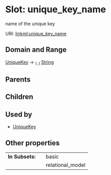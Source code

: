 
# Slot: unique_key_name


name of the unique key

URI: [linkml:unique_key_name](https://w3id.org/linkml/unique_key_name)


## Domain and Range

[UniqueKey](UniqueKey.md) &#8594;  <sub>1..1</sub> [String](types/String.md)

## Parents


## Children


## Used by

 * [UniqueKey](UniqueKey.md)

## Other properties

|  |  |  |
| --- | --- | --- |
| **In Subsets:** | | basic |
|  | | relational_model |

